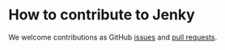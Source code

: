 # How to contribute to Jenky

We welcome contributions as GitHub [issues][] and [pull requests][].

[issues]: https://github.com/eficode/jenky/issues
[pull requests]: https://github.com/eficode/jenky/pulls
